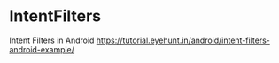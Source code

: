 # IntentFilters
Intent Filters in Android
https://tutorial.eyehunt.in/android/intent-filters-android-example/
